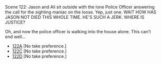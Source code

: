 Scene 122: Jason and Ali sit outside with the lone Police Officer answering the call for the sighting maniac on the loose. Yep, just one. WAIT HOW HAS JASON NOT DIED THIS WHOLE TIME. HE'S SUCH A JERK. WHERE IS JUSTICE?

Oh, and now the police officer is walking into the house alone. This can't end well...

* [122A](122A--NoPref.--.md) [No take preference.]
* [122C](122C.md) [No take preference.]
* [122D](122D--NoPref.--.md) [No take preference.]
